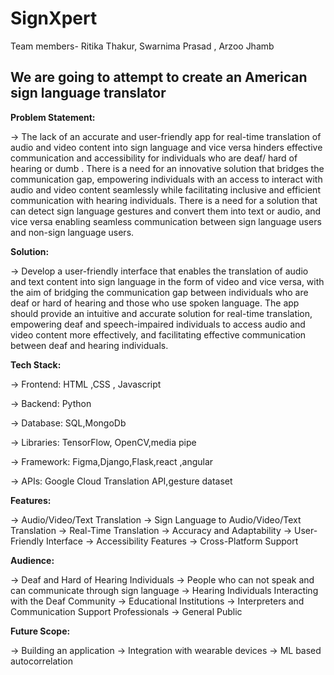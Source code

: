 # SignXpert
Team members- Ritika Thakur, Swarnima Prasad , Arzoo Jhamb
## We are going to attempt to create an American sign language translator

**Problem Statement:**

-> The lack of an accurate and user-friendly app for real-time translation of audio and video content into sign language and vice versa hinders effective communication and accessibility for individuals who are deaf/ hard of hearing or dumb . There is a need for an innovative solution that bridges the communication gap, empowering individuals with an access to interact with audio and video content seamlessly while facilitating inclusive and efficient communication with hearing individuals. There is a need for a solution that can detect sign language gestures and convert them into text or audio, and vice versa enabling seamless communication between sign language users and non-sign language users.

**Solution:**

-> Develop a user-friendly interface that enables the translation of audio and text content into sign language in the form of video and vice versa, with the aim of bridging the communication gap between individuals who are deaf or hard of hearing and those who use spoken language. The app should provide an intuitive and accurate solution for real-time translation, empowering deaf and speech-impaired individuals to access audio and video content more effectively, and facilitating effective communication between deaf and hearing individuals.

**Tech Stack:**

-> Frontend: HTML ,CSS , Javascript

-> Backend: Python

-> Database: SQL,MongoDb

-> Libraries: TensorFlow, OpenCV,media pipe

-> Framework: Figma,Django,Flask,react ,angular

-> APIs: Google Cloud Translation API,gesture dataset

**Features:**

-> Audio/Video/Text Translation
-> Sign Language to Audio/Video/Text Translation
-> Real-Time Translation
-> Accuracy and Adaptability
-> User-Friendly Interface
-> Accessibility Features
-> Cross-Platform Support

**Audience:**

-> Deaf and Hard of Hearing Individuals
-> People who can not speak and can communicate through sign language
-> Hearing Individuals Interacting with the Deaf Community
-> Educational Institutions
-> Interpreters and Communication Support Professionals
-> General Public

**Future Scope:**

-> Building an application
-> Integration with wearable devices
-> ML based autocorrelation
